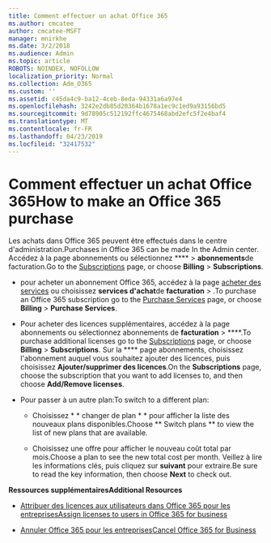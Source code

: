 ```yaml
---
title: Comment effectuer un achat Office 365
ms.author: cmcatee
author: cmcatee-MSFT
manager: mnirkhe
ms.date: 3/2/2018
ms.audience: Admin
ms.topic: article
ROBOTS: NOINDEX, NOFOLLOW
localization_priority: Normal
ms.collection: Adm_O365
ms.custom: ''
ms.assetid: c45da4c9-ba12-4ceb-8eda-94331a6a97e4
ms.openlocfilehash: 3242e2db85d20364b1678a1ec9c1ed9a93156bd5
ms.sourcegitcommit: 9d78905c512192ffc4675468abd2efc5f2e4baf4
ms.translationtype: MT
ms.contentlocale: fr-FR
ms.lasthandoff: 04/23/2019
ms.locfileid: "32417532"
---
```

# <a name="how-to-make-an-office-365-purchase"></a><span data-ttu-id="e129f-102">Comment effectuer un achat Office 365</span><span class="sxs-lookup"><span data-stu-id="e129f-102">How to make an Office 365 purchase</span></span>

<span data-ttu-id="e129f-103">Les achats dans Office 365 peuvent être effectués dans le centre d'administration.</span><span class="sxs-lookup"><span data-stu-id="e129f-103">Purchases in Office 365 can be made In the Admin center.</span></span> <span data-ttu-id="e129f-104">Accédez à la [](https://go.microsoft.com/fwlink/p/?linkid=842054) page abonnements ou sélectionnez \*\*\*\* \> **abonnements**de facturation.</span><span class="sxs-lookup"><span data-stu-id="e129f-104">Go to the [Subscriptions](https://go.microsoft.com/fwlink/p/?linkid=842054) page, or choose **Billing** \> **Subscriptions**.</span></span>
  
- <span data-ttu-id="e129f-105">pour acheter un abonnement Office 365, accédez à la page [acheter des services](https://go.microsoft.com/fwlink/p/?linkid=868433) ou choisissez **services d'achat**de **facturation** \> .</span><span class="sxs-lookup"><span data-stu-id="e129f-105">To purchase an Office 365 subscription go to the [Purchase Services](https://go.microsoft.com/fwlink/p/?linkid=868433) page, or choose **Billing** \> **Purchase Services**.</span></span>
    
- <span data-ttu-id="e129f-106">Pour acheter des licences supplémentaires, accédez [](https://go.microsoft.com/fwlink/p/?linkid=842054) à la page abonnements ou sélectionnez abonnements de **facturation** \> \*\*\*\*.</span><span class="sxs-lookup"><span data-stu-id="e129f-106">To purchase additional licenses go to the [Subscriptions](https://go.microsoft.com/fwlink/p/?linkid=842054) page, or choose **Billing** \> **Subscriptions**.</span></span> <span data-ttu-id="e129f-107">Sur la \*\*\*\* page abonnements, choisissez l'abonnement auquel vous souhaitez ajouter des licences, puis choisissez **Ajouter/supprimer des licences**.</span><span class="sxs-lookup"><span data-stu-id="e129f-107">On the **Subscriptions** page, choose the subscription that you want to add licenses to, and then choose **Add/Remove licenses**.</span></span>
    
- <span data-ttu-id="e129f-108">Pour passer à un autre plan:</span><span class="sxs-lookup"><span data-stu-id="e129f-108">To switch to a different plan:</span></span>
    
  - <span data-ttu-id="e129f-109">Choisissez \* \* changer de plan \* \* pour afficher la liste des nouveaux plans disponibles.</span><span class="sxs-lookup"><span data-stu-id="e129f-109">Choose \*\* Switch plans \*\* to view the list of new plans that are available.</span></span> 
    
  - <span data-ttu-id="e129f-110">Choisissez une offre pour afficher le nouveau coût total par mois.</span><span class="sxs-lookup"><span data-stu-id="e129f-110">Choose a plan to see the new total cost per month.</span></span> <span data-ttu-id="e129f-111">Veillez à lire les informations clés, puis cliquez sur **suivant** pour extraire.</span><span class="sxs-lookup"><span data-stu-id="e129f-111">Be sure to read the key information, then choose **Next** to check out.</span></span> 
    
 <span data-ttu-id="e129f-112">**Ressources supplémentaires**</span><span class="sxs-lookup"><span data-stu-id="e129f-112">**Additional Resources**</span></span>
  
- [<span data-ttu-id="e129f-113">Attribuer des licences aux utilisateurs dans Office 365 pour les entreprises</span><span class="sxs-lookup"><span data-stu-id="e129f-113">Assign licenses to users in Office 365 for business</span></span>](https://support.office.com/article/997596b5-4173-4627-b915-36abac6786dc)
    
- [<span data-ttu-id="e129f-114">Annuler Office 365 pour les entreprises</span><span class="sxs-lookup"><span data-stu-id="e129f-114">Cancel Office 365 for Business</span></span>](https://support.office.com/article/b1bc0bef-4608-4601-813a-cdd9f746709a)
    

